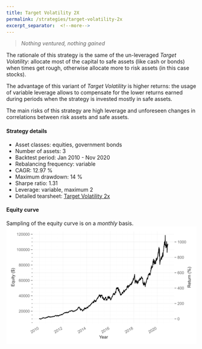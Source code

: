 ```yaml
---
title: Target Volatility 2X
permalink: /strategies/target-volatility-2x
excerpt_separator:  <!--more-->
---
```


> _Nothing ventured, nothing gained_

The rationale of this strategy is the same of the un-leveraged _Target Volatility_: allocate most of the capital to safe assets (like cash or bonds) when times get rough, otherwise allocate more to risk assets (in this case stocks).

The advantage of this variant of _Target Volatility_ is higher returns: the usage of variable leverage allows to compensate for the lower returns earned during periods when the strategy is invested mostly in safe assets.

The main risks of this strategy are high leverage and unforeseen changes in correlations between risk assets and safe assets.

#### Strategy details
* Asset classes: equities, government bonds
* Number of assets: 3
* Backtest period: Jan 2010 - Nov 2020
* Rebalancing frequency: variable
* CAGR: 12.97 %
* Maximum drawdown: 14 %
* Sharpe ratio: 1.31
* Leverage: variable, maximum 2
* Detailed tearsheet: [Target Volatility 2x](/tearsheets/target_volatility_3x.html)

#### Equity curve
Sampling of the equity curve is on a _monthly_ basis.
![Target Volatility 2x](/images/target_volatility_3x.svg)
